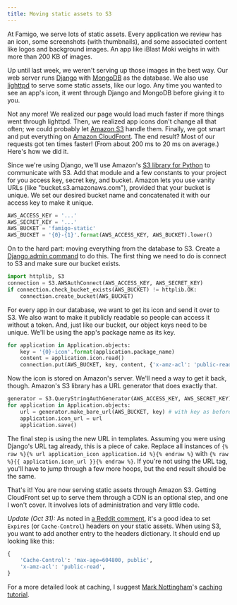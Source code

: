 ```yaml
---
title: Moving static assets to S3
---
```


At Famigo, we serve lots of static assets. Every application
we review has an icon, some screenshots (with thumbnails), and some
associated content like logos and background images. An app like
iBlast Moki weighs in with more than 200 KB of images.

Up until last week, we weren't serving up those images in the best
way. Our web server runs [Django][3] with [MongoDB][4] as the
database. We also use [lighttpd][5] to serve some static assets,
like our logo. Any time you wanted to see an app's icon, it went
through Django and MongoDB before giving it to you.

Not any more! We realized our page would load much faster if more
things went through lighttpd. Then, we realized app icons don't
change all that often; we could probably let [Amazon S3][6] handle
them. Finally, we got smart and put everything on [Amazon CloudFront][7].
The end result? Most of our requests got ten times faster! (From
about 200 ms to 20 ms on average.) Here's how we did it.

Since we're using Django, we'll use Amazon's [S3 library for
Python][8] to communicate with S3. Add that module and a few constants
to your project for you access key, secret key, and bucket. Amazon
lets you use vanity URLs (like "bucket.s3.amazonaws.com"), provided
that your bucket is unique. We set our desired bucket name and
concatenated it with our access key to make it unique.

``` python
AWS_ACCESS_KEY = '...'
AWS_SECRET_KEY = '...'
AWS_BUCKET = 'famigo-static'
AWS_BUCKET = '{0}-{1}'.format(AWS_ACCESS_KEY, AWS_BUCKET).lower()
```

On to the hard part: moving everything from the database to S3.
Create a [Django admin command][9] to do this. The first thing we
need to do is connect to S3 and make sure our bucket exists.

``` python
import httplib, S3
connection = S3.AWSAuthConnect(AWS_ACCESS_KEY, AWS_SECRET_KEY)
if connection.check_bucket_exists(AWS_BUCKET) != httplib.OK:
    connection.create_bucket(AWS_BUCKET)
```

For every app in our database, we want to get its icon and send it
over to S3. We also want to make it publicly readable so people can
access it without a token. And, just like our bucket, our object
keys need to be unique. We'll be using the app's package name as
its key.

``` python
for application in Application.objects:
    key = '{0}-icon'.format(application.package_name)
    content = application.icon.read()
    connection.put(AWS_BUCKET, key, content, {'x-amz-acl': 'public-read'})
```

Now the icon is stored on Amazon's server. We'll need a way to get
it back, though. Amazon's S3 library has a URL generator that does
exactly that.

``` python
generator = S3.QueryStringAuthGenerator(AWS_ACCESS_KEY, AWS_SECRET_KEY)
for application in Application.objects:
    url = generator.make_bare_url(AWS_BUCKET, key) # with key as before
    application.icon_url = url
    application.save()
```

The final step is using the new URL in templates. Assuming you were using
Django's URL tag already, this is a piece of cake. Replace all instances of
`{% raw %}{% url application_icon application.id %}{% endraw %}`
with `{% raw %}{{ application.icon_url }}{% endraw %}`. If you're
not using the URL tag, you'll have to jump through a few more hoops, but
the end result should be the same.

That's it! You are now serving static assets through Amazon S3.
Getting CloudFront set up to serve them through a CDN is an optional
step, and one I won't cover. It involves lots of administration and
very little code.

*Update (Oct 31):* As noted in [a Reddit comment][10], it's a good idea
to set `Expires` (or `Cache-Control`) headers on your static assets. When
using S3, you want to add another entry to the headers dictionary. It
should end up looking like this:

``` python
{
    'Cache-Control': 'max-age=604800, public',
    'x-amz-acl': 'public-read',
}
```

For a more detailed look at caching, I suggest [Mark Nottingham][11]'s
[caching tutorial][12].

[3]: https://www.djangoproject.com
[4]: http://www.mongodb.org
[5]: http://www.lighttpd.net
[6]: http://aws.amazon.com/s3/
[7]: http://aws.amazon.com/cloudfront/
[8]: https://github.com/boto/boto
[9]: https://docs.djangoproject.com/en/dev/howto/custom-management-commands/
[10]: http://www.reddit.com/r/programming/comments/lqklm/moving_static_assets_to_s3/c2vjmeh
[11]: http://www.mnot.net
[12]: http://www.mnot.net/cache_docs/
